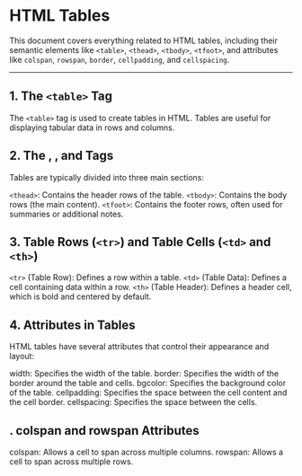 # HTML Tables

This document covers everything related to HTML tables, including their semantic elements like `<table>`, `<thead>`, `<tbody>`, `<tfoot>`, and attributes like `colspan`, `rowspan`, `border`, `cellpadding`, and `cellspacing`.

---

## 1. The `<table>` Tag

The `<table>` tag is used to create tables in HTML. Tables are useful for displaying tabular data in rows and columns.



## 2. The <thead>, <tbody>, and <tfoot> Tags
Tables are typically divided into three main sections:

`<thead>`: Contains the header rows of the table.
`<tbody>`: Contains the body rows (the main content).
`<tfoot>`: Contains the footer rows, often used for summaries or additional notes.

## 3. Table Rows (`<tr>`) and Table Cells (`<td>` and `<th>`)
`<tr>` (Table Row): Defines a row within a table.
`<td>` (Table Data): Defines a cell containing data within a row.
`<th>` (Table Header): Defines a header cell, which is bold and centered by default.


## 4. Attributes in Tables
HTML tables have several attributes that control their appearance and layout:

width: Specifies the width of the table.
border: Specifies the width of the border around the table and cells.
bgcolor: Specifies the background color of the table.
cellpadding: Specifies the space between the cell content and the cell border.
cellspacing: Specifies the space between the cells.

## . colspan and rowspan Attributes
colspan: Allows a cell to span across multiple columns.
rowspan: Allows a cell to span across multiple rows.